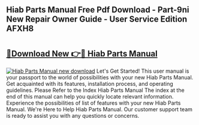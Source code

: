 ## Hiab Parts Manual Free Pdf Download - Part-9ni New Repair Owner Guide - User Service Edition AFXH8

# <h2><a href="http://bc69312.oget.top/?id=Hiab+Parts+Manual">🔗Download New 👉🔴 Hiab Parts Manual</a></h2>

[![Hiab Parts Manual new download](https://i.imgur.com/5g1atiW.png)](http://bc69312.oget.top/?id=Hiab+Parts+Manual)
Let's Get Started! This user manual is your passport to the world of possibilities with your new Hiab Parts Manual. Get acquainted with its features, installation process, and operating guidelines. Please Refer to the Index Hiab Parts Manual The index at the end of this manual can help you quickly locate relevant information. Experience the possibilities of list of features with your new Hiab Parts Manual. We're Here to Help Hiab Parts Manual. Our customer support team is ready to assist you with any questions or concerns.
